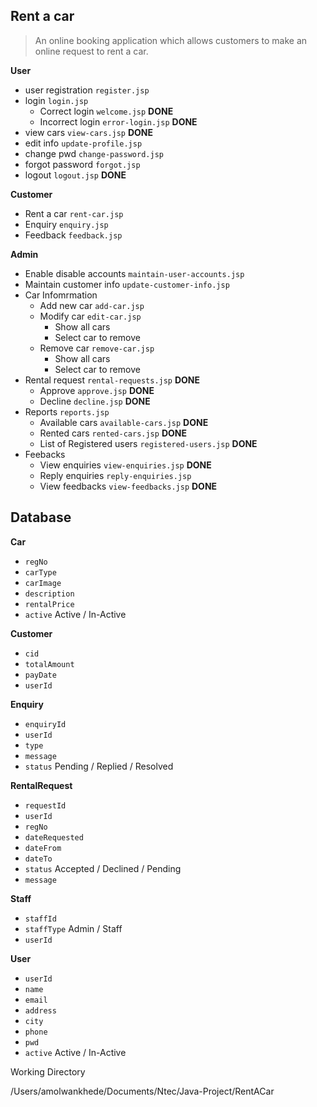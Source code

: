 Rent a car
----------

> An online booking application which allows customers to make an online request to rent a car. 

**User**
 - user registration `register.jsp` 
 - login `login.jsp` 
	- Correct login `welcome.jsp` **DONE**
	- Incorrect login `error-login.jsp` **DONE**
 - view cars `view-cars.jsp` **DONE**
 - edit info `update-profile.jsp` 
 - change pwd `change-password.jsp` 
 - forgot password `forgot.jsp` 
 - logout `logout.jsp` **DONE**

**Customer**
- Rent a car `rent-car.jsp`
- Enquiry `enquiry.jsp`
- Feedback `feedback.jsp`

**Admin**
- Enable disable accounts `maintain-user-accounts.jsp`
- Maintain customer info `update-customer-info.jsp`
- Car Infomrmation
	- Add new car `add-car.jsp`
	- Modify car `edit-car.jsp`
		- Show all cars
		- Select car to remove
	- Remove car `remove-car.jsp`
		- Show all cars
		- Select car to remove
- Rental request `rental-requests.jsp` **DONE**
	- Approve `approve.jsp` **DONE**
	- Decline `decline.jsp` **DONE**
- Reports `reports.jsp`
	- Available cars `available-cars.jsp` **DONE**
	- Rented cars `rented-cars.jsp` **DONE**
	- List of Registered users `registered-users.jsp` **DONE**
- Feebacks
	-  View enquiries `view-enquiries.jsp` **DONE**
	-  Reply enquiries `reply-enquiries.jsp`
	-  View feedbacks `view-feedbacks.jsp` **DONE**

Database
----------

**Car**
- `regNo`
- `carType`
- `carImage`
- `description`
- `rentalPrice`
- `active` Active / In-Active

**Customer**
- `cid`
- `totalAmount`
- `payDate`
- `userId`

**Enquiry**
- `enquiryId`
- `userId`
- `type`
- `message`
- `status` Pending / Replied / Resolved

**RentalRequest**
- `requestId`
- `userId`
- `regNo`
- `dateRequested`
- `dateFrom`
- `dateTo`
- `status` Accepted / Declined / Pending
- `message`

**Staff**
- `staffId`
- `staffType` Admin / Staff
- `userId`

**User**
- `userId`
- `name`
- `email`
- `address`
- `city`
- `phone`
- `pwd`
- `active` Active / In-Active

Working Directory

/Users/amolwankhede/Documents/Ntec/Java-Project/RentACar
